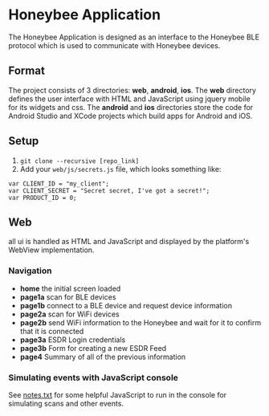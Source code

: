 Honeybee Application
====================

The Honeybee Application is designed as an interface to the Honeybee BLE protocol which is used to communicate with Honeybee devices.


## Format
The project consists of 3 directories: **web**, **android**, **ios**. The **web** directory defines the user interface with HTML and JavaScript using jquery mobile for its widgets and css. The **android** and **ios** directories store the code for Android Studio and XCode projects which build apps for Android and iOS.


## Setup
1. `git clone --recursive [repo_link]`
2. Add your `web/js/secrets.js` file, which looks something like:
```
var CLIENT_ID = "my_client";
var CLIENT_SECRET = "Secret secret, I've got a secret!";
var PRODUCT_ID = 0;
```


## Web
all ui is handled as HTML and JavaScript and displayed by the platform's WebView implementation.

### Navigation
* **home** the initial screen loaded
* **page1a** scan for BLE devices
* **page1b** connect to a BLE device and request device information
* **page2a** scan for WiFi devices
* **page2b** send WiFi information to the Honeybee and wait for it to confirm that it is connected
* **page3a** ESDR Login credentials
* **page3b** Form for creating a new ESDR Feed
* **page4** Summary of all of the previous information

### Simulating events with JavaScript console
See [notes.txt](notes.txt) for some helpful JavaScript to run in the console for simulating scans and other events.
